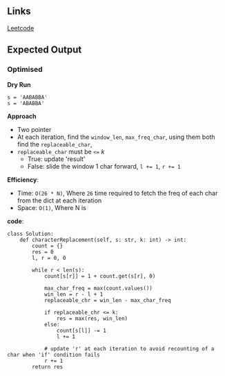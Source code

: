 ## Links
[Leetcode](https://leetcode.com/problems/longest-repeating-character-replacement)

## Expected Output

### Optimised

**Dry Run**
```
s = 'AABABBA'
s = 'ABABBA'
```

**Approach**
- Two pointer
- At each iteration, find the `window_len`, `max_freq_char`, using them both find the `replaceable_char`,
- `replaceable_char` must be `<=` *k*
    - True: update 'result'
    - False: slide the window 1 char forward, `l += 1`, `r += 1`

**Efficiency**:
- Time: `O(26 * N)`, Where `26` time required to fetch the freq of each char from the dict at each iteration
- Space: `O(1)`, Where N is

**code**:
```
class Solution:
    def characterReplacement(self, s: str, k: int) -> int:
        count = {}
        res = 0
        l, r = 0, 0

        while r < len(s):
            count[s[r]] = 1 + count.get(s[r], 0)

            max_char_freq = max(count.values())
            win_len = r - l + 1
            replaceable_chr = win_len - max_char_freq

            if replaceable_chr <= k:
                res = max(res, win_len)
            else:
                count[s[l]] -= 1
                l += 1
            
            # update 'r' at each iteration to avoid recounting of a char when 'if' condition fails  
            r += 1
        return res
```